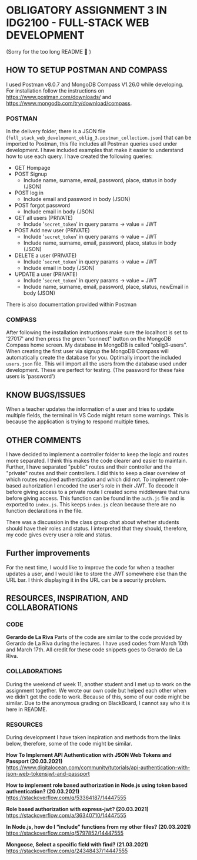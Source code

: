 # OBLIGATORY ASSIGNMENT 3 IN IDG2100 - FULL-STACK WEB DEVELOPMENT
(Sorry for the too long README 😬 )

## HOW TO SETUP POSTMAN AND COMPASS
I used Postman v8.0.7 and MongoDB Compass V1.26.0 while developing. For installation follow the instructions on https://www.postman.com/downloads/ and https://www.mongodb.com/try/download/compass.

### POSTMAN
In the delivery folder, there is a JSON file (`full_stack_web_development_oblig_3.postman_collection.json`) that can be imported to Postman, this file includes all Postman queries used under development. I have included examples that make it easier to understand how to use each query.
I have created the following queries: 
 - GET Hompage
 - POST Signup
	 - Include name, surname, email, password, place, status in body (JSON)
 - POST log in
	 - Include email and password in body (JSON)
 - POST forgot password
	 - Include email in body (JSON)
 - GET all users (PRIVATE)
	 - Include '`secret_token`' in query params -> value = JWT
 - POST Add new user (PRIVATE)
	 - Include '`secret_token`' in query params -> value = JWT
	 - Include name, surname, email, password, place, status in body (JSON)
 - DELETE a user (PRIVATE)
	 - Include '`secret_token`' in query params -> value = JWT
	 - Include  email in body (JSON)
 - UPDATE a user (PRIVATE)
	 - Include '`secret_token`' in query params -> value = JWT
	 - Include name, surname, email, password, place, status, newEmail in body (JSON)

There is also documentation provided within Postman

### COMPASS
After following the installation instructions make sure the localhost is set to '27017' and then press the green "connect" button on the MongoDB Compass home screen. My database in MongoDB is called "oblig3-users". When creating the first user via signup the MongoDB Compass will automatically create the database for you.
Optimally import the included `users.json` file. This will import all the users from the database used under development. These are perfect for testing. (The password for these fake users is 'password')

## KNOW BUGS/ISSUES
When a teacher updates the information of a user and tries to update multiple fields, the terminal in VS Code might return some warnings. This is because the application is trying to respond multiple times.

## OTHER COMMENTS
I have decided to implement a controller folder to keep the logic and routes more separated. I think this makes the code clearer and easier to maintain. Further, I have separated "public" routes and their controller and the "private" routes and their controllers. I did this to keep a clear overview of which routes required authentication and which did not.
To implement role-based auhorization I encoded the user's role in their JWT. To decode it before giving access to a private route I created some middleware that runs before giving access. This function can be found in the `auth.js` file and is exported to `index.js`. This keeps `index.js` clean because there are no function declarations in the file.

There was a discussion in the class group chat about whether students should have their roles and status. I interpreted that they should, therefore, my code gives every user a role and status.

## Further improvements
For the next time, I would like to improve the code for when a teacher updates a user, and I would like to store the JWT somewhere else than the URL bar. I think displaying it in the URL can be a security problem.

## RESOURCES, INSPIRATION, AND COLLABORATIONS
### CODE
**Gerardo de La Riva**
Parts of the code are similar to the code provided by Gerardo de La Riva during the lectures. I have used codes from March 10th and March 17th. All credit for these code snippets goes to Gerardo de La Riva.

### COLLABORATIONS
During the weekend of week 11, another student and I met up to work on the assignment together. We wrote our own code but helped each other when we didn't get the code to work. Because of this, some of our code might be similar. Due to the anonymous grading on BlackBoard, I cannot say who it is here in README.

### RESOURCES
During development I have taken inspiration and methods from the links below, therefore, some of the code might be similar.

**How To Implement API Authentication with JSON Web Tokens and Passport (20.03.2021)**
https://www.digitalocean.com/community/tutorials/api-authentication-with-json-web-tokensjwt-and-passport

**How to implement role based authorization in Node.js using token based authentication? (20.03.2021)**
https://stackoverflow.com/q/53364187/14447555

**Role based authorization with express-jwt? (20.03.2021)**
https://stackoverflow.com/a/36340710/14447555

**In Node.js, how do I “include” functions from my other files? (20.03.2021)**
https://stackoverflow.com/q/5797852/14447555

**Mongoose, Select a specific field with find? (21.03.2021)**
https://stackoverflow.com/q/24348437/14447555